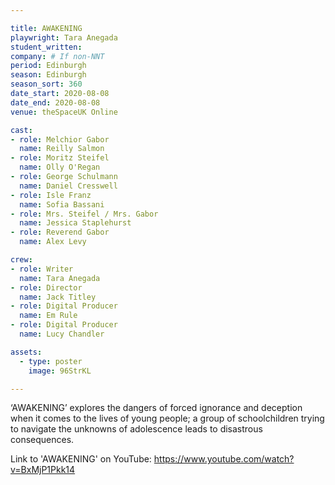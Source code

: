 ```yaml
---

title: AWAKENING
playwright: Tara Anegada
student_written:
company: # If non-NNT
period: Edinburgh
season: Edinburgh
season_sort: 360
date_start: 2020-08-08
date_end: 2020-08-08
venue: theSpaceUK Online

cast:
- role: Melchior Gabor
  name: Reilly Salmon
- role: Moritz Steifel
  name: Olly O'Regan
- role: George Schulmann
  name: Daniel Cresswell
- role: Isle Franz
  name: Sofia Bassani
- role: Mrs. Steifel / Mrs. Gabor
  name: Jessica Staplehurst
- role: Reverend Gabor
  name: Alex Levy

crew: 
- role: Writer 
  name: Tara Anegada
- role: Director
  name: Jack Titley
- role: Digital Producer
  name: Em Rule
- role: Digital Producer 
  name: Lucy Chandler

assets:
  - type: poster
    image: 96StrKL

---
```


‘AWAKENING’ explores the dangers of forced ignorance and deception when it comes to the lives of young people; a group of schoolchildren trying to navigate the unknowns of adolescence leads to disastrous consequences.

Link to 'AWAKENING' on YouTube: https://www.youtube.com/watch?v=BxMjP1Pkk14
